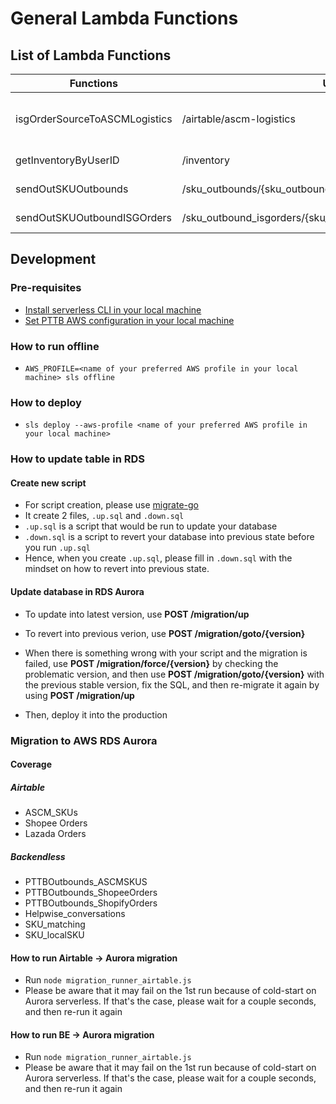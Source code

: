 # General Lambda Functions

## List of Lambda Functions
|Functions|URL|Description|
|--------|--------|--------|
|isgOrderSourceToASCMLogistics|/airtable/ascm-logistics|Populate Shopify order & delivery tracking data from PTTB:Outbound > ISGOrderSource|
|getInventoryByUserID|/inventory|Retrieve inventory information by user ID|
|sendOutSKUOutbounds|/sku_outbounds/{sku_outbound_id}/send_out|Send out item from SKU_Outbound|
|sendOutSKUOutboundISGOrders|/sku_outbound_isgorders/{sku_outbound_isgorder_id}/send_out|Send out item from SKU_OutboundISGOrder|

## Development
### Pre-requisites
- [Install serverless CLI in your local machine](https://www.serverless.com/framework/docs/getting-started/)
- [Set PTTB AWS configuration in your local machine](https://www.serverless.com/framework/docs/providers/aws/cli-reference/config-credentials/)

### How to run offline
- `AWS_PROFILE=<name of your preferred AWS profile in your local machine> sls offline`

### How to deploy
- `sls deploy --aws-profile <name of your preferred AWS profile in your local machine>`

### How to update table in RDS

#### Create new script

- For script creation, please use [migrate-go](https://github.com/golang-migrate/migrate)
- It create 2 files, `.up.sql` and `.down.sql`
- `.up.sql` is a script that would be run to update your database
- `.down.sql` is a script to revert your database into previous state before you run `.up.sql`
- Hence, when you create `.up.sql`, please fill in `.down.sql` with the mindset on how to revert into previous state.

#### Update database in RDS Aurora

- To update into latest version, use **POST /migration/up**
- To revert into previous verion, use **POST /migration/goto/{version}**
- When there is something wrong with your script and the migration is failed, use **POST /migration/force/{version}** by checking the problematic version, and then use **POST /migration/goto/{version}** with the previous stable version, fix the SQL, and then re-migrate it again by using **POST /migration/up**

- Then, deploy it into the production

### Migration to AWS RDS Aurora

#### Coverage

##### Airtable

- ASCM_SKUs
- Shopee Orders
- Lazada Orders

##### Backendless

- PTTBOutbounds_ASCMSKUS
- PTTBOutbounds_ShopeeOrders
- PTTBOutbounds_ShopifyOrders
- Helpwise_conversations
- SKU_matching
- SKU_localSKU

#### How to run Airtable -> Aurora migration

- Run `node migration_runner_airtable.js`
- Please be aware that it may fail on the 1st run because of cold-start on Aurora serverless. If that's the case, please wait for a couple seconds, and then re-run it again

#### How to run BE -> Aurora migration

- Run `node migration_runner_airtable.js`
- Please be aware that it may fail on the 1st run because of cold-start on Aurora serverless. If that's the case, please wait for a couple seconds, and then re-run it again
